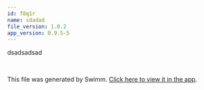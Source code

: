 ```yaml
---
id: f8q1r
name: sdadad
file_version: 1.0.2
app_version: 0.9.5-5
---
```


dsadsadsad

<br/>

This file was generated by Swimm. [Click here to view it in the app](https://swimm-web-app.web.app/repos/Z2l0aHViJTNBJTNBVG9tSGFua3MlM0ElM0Fqam9vbm4x/docs/f8q1r).